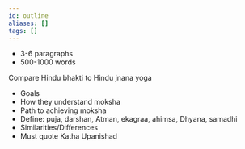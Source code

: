 ```yaml
---
id: outline
aliases: []
tags: []
---
```


- 3-6 paragraphs
- 500-1000 words

Compare Hindu bhakti to Hindu jnana yoga
- Goals
- How they understand moksha
- Path to achieving moksha
- Define: puja, darshan, Atman, ekagraa, ahimsa, Dhyana, samadhi
- Similarities/Differences
- Must quote Katha Upanishad
